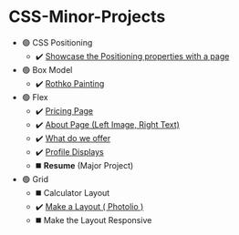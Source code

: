 # CSS-Minor-Projects

- 🟢 CSS Positioning
    - ✔️ <a href="https://github.com/Sriramprasath04/CSS-Minor-Projects/tree/main/Positioning%20Properties">Showcase the Positioning properties with a page</a>
- 🟢 Box Model
    - ✔️ <a href="https://github.com/Sriramprasath04/CSS-Minor-Projects/tree/main/Rothko%20Painting">Rothko Painting</a> 
- 🟢 Flex
    - ✔️ <a href="https://github.com/Sriramprasath04/CSS-Minor-Projects/tree/main/Pricing%20Page">Pricing Page</a> 
    - ✔️ <a href="https://github.com/Sriramprasath04/CSS-Minor-Projects/tree/main/About%20Page">About Page (Left Image, Right Text)</a>
    - ✔️ <a href="https://github.com/Sriramprasath04/CSS-Minor-Projects/tree/main/What%20We%20Offer">What do we offer</a>
    - ✔️ <a href="https://github.com/Sriramprasath04/CSS-Minor-Projects/tree/main/Profile%20Cards">Profile Displays</a>
    - ◼️ **Resume** (Major Project)</a>
- 🟢 Grid
    - ◼️ Calculator Layout
    - ✔️ <a href="https://github.com/Sriramprasath04/CSS-Minor-Projects/tree/main/Photolio">Make a Layout ( Photolio )</a>
    - ◼️ Make the Layout Responsive  
